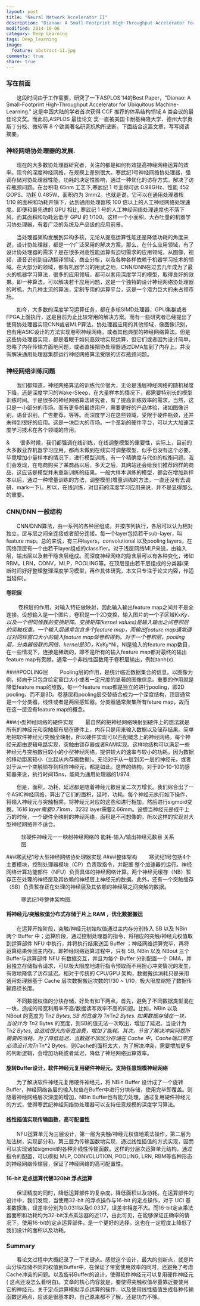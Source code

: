 ```yaml
---
layout: post
title: "Neural Network Accelerator II"
description: "Dianao: A Small-Footprint High-Throughput Accelerator for Ubiquitous Machine-Learning."
modified: 2014-10-06
category: Deep_Learning
tags: Deep_learning
image:
  feature: abstract-11.jpg
comments: true
share: true
---
```


### 写在前面
&emsp;&emsp;这段时间由于工作需要，研究了一下ASPLOS'14的Best Paper，"Dianao: A Small-Footprint High-Throughput Accelerator for Ubiquitous Machine-Learning." 这是中国大陆的学者首次获得 CCF 推荐的体系结构领域 A 类会议的最佳论文奖。而此前,ASPLOS 最佳论文 奖一直被美国卡耐基梅隆大学、德州大学奥斯丁分校、微软等 8 个欧美著名研究机构所垄断。下面结合这篇文章，写写阅读摘要。

### 神经网络协处理器的发展.
&emsp;&emsp;现在的大多数协处理器研究者，关注的都是如何有效提高神经网络运算的效率。现今的深度神经网络，在规模上差别很大。寒武纪1号神经网络协处理器，强调存储对协处理器性能，功耗的决定性影响，通过一种优化的访存方式，解决了访存瓶颈问题。在台积电 65nm 工艺下,寒武纪 1 号主频可达 0.98GHz、性能 452 GOPS、功耗 0.485W、面积约为 3mm2。也就是说，它可以在通用处理器核 1/10 的面积和功耗开销下，达到通用处理器核 100 倍以上的人工神经网络处理速度。即便和最先进的 GPU 相比, 寒武纪 1 号的人工神经网络处理速度也不落下风，而其面积和功耗远低于 GPU 的 1/100。这样一个小面积，大吞吐量的机器学习协处理器，有着广泛的系统及产品级的应用前景。

&emsp;&emsp;当处理器架构发展到异构多核，无论从提高运算性能还是降低功耗的角度来说，设计协处理器，都是一个广泛采用的解决方案。那么，在什么应用领域，有了设计协处理器的需求？是在很多对高性能运算有迫切需求的应用领域，从图像，视频，语音识别到自动翻译领域，商业分析，以及各种各样依赖于机器学习技术的领域。在大部分的领域，都有机器学习的用武之地，CNN/DNN在过去几年成为了最火的机器学习算法，很多的应用领域，都可以套用深度学习的模型，取得良好的效果。即一种算法，可以解决若干应用问题，这是一个独特的设计神经网络协处理器的时机，为几种主流的算法，定制专用的运算平台，这是一个潜力巨大的未占领市场。

&emsp;&emsp;如今，大多数的深度学习运算任务，都在多核SIMD处理器，GPU集群或者FPGA上面执行，这是目前为止比较常用的解决方案。而有一些研究者已经提出了使用协处理器实现CNN或者MLP算法。协处理器应用的其他领域，像图像识别，也有用ASIC设计的方法实现卷积神经网络，或者其他典型的神经网络算法。但是这些协处理器实现，都是着眼于如何高效地实现运算，但它们或者因为设计简单，忽略了内存传输方面地问题，或者直接把协处理器通过DMA加到了内存上。并没有解决通用处理器集群运行神经网络算法受限的访存瓶颈问题。

### 神经网络训练问题

&emsp;&emsp;我们都知道，神经网络算法的训练代价很大，无论是浅层神经网络的随机梯度下降，还是深度学习的Wake-Sleep，在大量样本的情况下，都需要特别长的模型训练时间。于是很多的神经网络算法研究者，有了提高训练效率的需求，当然，这只是一小部分的市场。而有更多的最终用户，需要更好的产品体验，诸如图像识别，语音识别，广告推荐，等等。而深度学习在这些领域，受限于硬件瓶颈，还并未得到很好的应用。这是一块巨大的市场。一个革新的硬件平台，可以大大加速深度学习技术在各个领域的应用。

&&emsp;&emsp;很多时候，我们都强调在线训练，在线调整模型的重要性，实际上，目前的大多数业界机器学习应用，都尚未做到在线实时调整模型，似乎也没有这个必要。毕竟增加小量样本的情况下，进行模型训练，有一个精确度与代价的权衡问题。我们会发现，在电商购买了某商品以后，多天之后，其网站还会给我们推荐同样的商品，这应该是模型并未重新训练的结果。一般大样本训练的模型，都会在增加新样本以后，通过一种增量训练的方法，调整模型(增量训练的方法，一直还没有去调研，mark一下)。所以，在线训练，对目前的深度学习应用来说，并不是显得那么的重要。

### CNN/DNN 一般结构
 &emsp;&emsp;CNN/DNN算法，由一系列的各种层组成，并按序列执行，各层可以认为相对独立，层与层之间全连接或者部分连接。每一个layer包括若干sub-layer，叫 feature map。总的来说，有三种layers，convolutional 以及pooling layers，在网络顶层有一个由若干layer组成的classifier。对于浅层网络MLP来说，由输入层，输出层以及若干隐含层组成。而深度神经网络的隐含层可以有各种变化，诸如RBM，LRN，CONV，MLP，POOLING等。在顶层是由若干层组成的分类器(果断时间好好整理整理深度学习模型，再作具体研究，本文只专注于论文内容，作适当延伸)。	
 
#### 卷积层
&emsp;&emsp;	卷积层的作用，对输入特征做映射，因此输入输出feature map之间并不是全连接。设想输入是一个图片，卷积是一个2D变换，输入图片的一个子区域Kx*Ky，以及一个相同维数的变换矩阵。变换矩阵(kernel values)是输入输出之间卷积层的突触权重。一个输入层通常包含多个feature map，而输出feature map通常通过对同样窗口大小的输入feature map做卷积得到。对于一个卷积层，pooling层，分类器级联的网络，kernel是3D，Kx*Ky*Ni，Ni是输入的feature map数目，在一些情况下，连接是稀疏的，即不是所有的输入feature map都对最终的输出feature map有贡献。通常一个非线性函数用于卷积层输出，例如tanh(x).

####POOLING层
&emsp;&emsp;Pooling层的作用，是统计临近数据集合的信息。以图像为例，倾向于只包含给定窗口大小或者一定尺度的显著的图像信息。重要的作用就是降低feature map的维数。每一个feature map都是独立的进行pooling，即2D pooling，而不是3D。卷基层和pooling层交替结合成为一个深度结构，顶层通常是一个分类器，线性或者是两层感知器。分类器通常聚集所有feture map，故而在这一层没有feature map的概念。

###小型神经网络的硬件实现
&emsp;&emsp;最自然的把神经网络映射到硬件上的想法就是所有的神经元和突触都布局在硬件上，内存只是用来输入数据以及储存结果。简单地把软件神经元/突触全映射，所以硬件实现可以匹配概念上的神经网络。每个神经元都由逻辑电路实现，突触由锁存器或者RAM实现。这样地结构可以满足一些神经元与突触数目较小的小型神经网络，提供较大的速率与较小的功耗，因为数据的移动距离较小（比起从内存搬数据）。无论对于从一层到另一层的神经元，或者对于从一个突触锁存到相应神经元，都是如此。这样的结构，对于90-10-10的感知器来说，执行时间15ns，能耗为通用处理器的1/974. 

&emsp;&emsp;但是，面积，功耗，延迟都是随着神经元数目呈二次方增长。我们综合出了一个ASIC神经网络，算出了它们的面积，延时，功耗。每个神经元执行如下操作，将输入神经元与突触相乘，将神经元对应的这些和进行相加，然后进行sigmoid变换。16*16 layer需要0.71mm，32*32 layer需要2.66mm。设想当神经元是成千上万的时候，一个硬件全映射的神经网络，面积是不可想像的，所以这样的实现对大型神经网络并不适合。
<figure>
	<img src="http://mhs-blog.qiniudn.com/map.jpg" alt="">
	<figcaption>软硬件神经元一一映射神经网络的 能耗-输入/输出神经元数目 关系图.</figcaption>
</figure>

###寒武纪1号大型神经网络协处理器实现
####整体架构
&emsp;&emsp;寒武纪1号包括4个主要模块，控制处理器模块（CP）负责取指令，并配置
整个加速器的运行。神经网络计算功能部件（NFU）负责具体的神经网络计算。两个神经元缓存（NB）暂存正在处理的神经层及其依赖的神经层上神经元的数据。此外，还有一个突触缓存（SB）负责暂存正在处理的神经层及其依赖的神经层之间突触的数据。 
<figure>
	<img src="http://mhs-blog.qiniudn.com/hanwuji-1.jpg" alt="">
	<figcaption>寒武纪1号整体架构图.</figcaption>
</figure>

#### 将神经元/突触权值分布式存储于片上 RAM ，优化数据搬运
&emsp;&emsp;在运算开始阶段，突触/神经元初始权值通过主内存分别传入 SB 以及 NBin 两个 Buffer 中；运算阶段，通过控制处理器的指令，将相应的突触/神经元权值取到运算部件 NFU 中执行，并将执行结果送回 Buffer ；神经网络运算完毕，再将运算结果传回主内存。即神经网络运算过程中，只有 SB, NBin 以及 NBout 三个 Buffer与运算部件 NFU 有数据交互，并且为每个 Buffer 分别配置一个 DMA，并且独立存储指令请求，可以极大限度地进行指令预取而不用担心冲突情况的发生，有效地降低了访存延迟。相对于传统的 CPU/GPU 架构，数据搬运消耗只是采用通用处理器基于 Cache 层次数据搬运次数的1/30 ~ 1/10，极大限度缩短了数据传输路径长度。

&emsp;&emsp;不同数据权值的分块存储，好处有如下两点。首先，避免了不同数据类型混在一块，造成的带宽利用率不高/数据读写效率不高的问题。比如，NBin 以及 NBout 的宽度为 Tn*2 Bytes, SB 的宽度为 Tn*Tn*2 Bytes. 如果数据存储在一块，当设计为 Tn*2 Bytes 的宽度，则SB的值无法一次取出，增加了延迟。当设计为Tn*2 Bytes, 会造成很大的带宽浪费，增加了能耗。其次，节省了解决冲突问题所需要的消耗。为了降低延迟，当数据不加区分存储在 Cache 中，Cache端口带宽必须设计为Tn*Tn*2 Bytes，则Cache的面积太大，为了解决冲突，需要增加更多的判断逻辑，会增加功耗或者延迟，降低了神经网络运算效率。

#### 旋转Buffer设计，软件神经元复用硬件神经元，支持任意规模神经网络
&emsp;&emsp;为了解决软件神经元复用硬件神经元，将 NBin Buffer 设计成了一个旋转Buffer，神经网络各层的输入权值在Buffer中进行分块存储，使用完毕即覆盖。则随着神经网络层次深度的增加，NBin Buffer也有能力处理。通过复用硬件神经元的方式，使得寒武纪神经网络协处理器可以支持任意规模的深度学习算法。

#### 线性插值实现传输函数，高可配置性
&emsp;&emsp;NFU运算单元为三层设计，第一层为突触/神经元权值地乘法操作，第二层为加法树，实现部分和。第三层为传输函数地实现，通过线性插值的方式实现，因而可以实现诸如sigmoid的各种非线性传输函数。这样的分层次运算单元结构，通过指令的配置，可以模拟 MLP, CONVOLUTION, POOLING, LRN, RBM等各种形态的神经网络传输层，保证了神经网络的高可配置性。 

#### 16-bit 定点运算代替320bit 浮点运算
&emsp;&emsp;保证精度的同时，降低运算部件的复杂度，降低面积以及功耗。在运算部件的设计中，我们发现，当使用32-bit 的浮点操作与16-bit 的定点操作，对于 UCI 基准数据集，误差率分别为0.0311以及0.0337，误差率相差不大。而16-bit定点乘法器面积和功耗均为32-bit浮点乘法器的近1/7，由此可见，在能够保证正确率的情况下，使用16-bit的定点运算部件，是一个更好的选择。这也在一定程度上降低了我们设计的面积以及功耗。

### Summary
&emsp;&emsp;看论文过程中大概纪录了一下关键点。感觉这个设计，最大的创新点，就是片山分块存储不同的权值到Buffer中，在保证了带宽使用效率的同时，还避免了考虑Cache冲突的问题。以及旋转Buffer的设计，使得软件神经元可以复用硬件神经元( 这点还没怎么看明白)。文章的核心内容就是，要使得突触权值尽量靠近要使用它的神经元。关于定点运算模拟浮点运算的操作，以及使用线性插值生成各种传输函数这两点，应该是很基本的，自己原来都不了解，还是功力不够。
